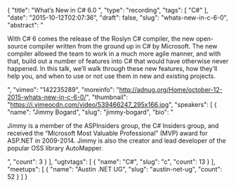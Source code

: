 {
  "title": "What’s New in C# 6.0 ",
  "type": "recording",
  "tags": [
    "C#"
  ],
  "date": "2015-10-12T02:07:36",
  "draft": false,
  "slug": "whats-new-in-c-6-0",
  "abstract": "<p>With C# 6 comes the release of the Roslyn C# compiler, the new open-source compiler written from the ground up in C# by Microsoft. The new compiler allowed the team to work in a much more agile manner, and with that, build out a number of features into C# that would have otherwise never happened. In this talk, we’ll walk through these new features, how they’ll help you, and when to use or not use them in new and existing projects.</p>",
  "vimeo": "142235289",
  "moreinfo": "http://adnug.org/Home/october-12-2015-whats-new-in-c-6-0/",
  "thumbnail": "https://i.vimeocdn.com/video/539466247_295x166.jpg",
  "speakers": [
    {
      "name": "Jimmy Bogard",
      "slug": "jimmy-bogard",
      "bio": "<p>Jimmy is a member of the ASPInsiders group, the C# Insiders group, and received the “Microsoft Most Valuable Professional” (MVP) award for ASP.NET in 2009-2014. Jimmy is also the creator and lead developer of the popular OSS library AutoMapper.</p>",
      "count": 3
    }
  ],
  "ugtvtags": [
    {
      "name": "C#",
      "slug": "c",
      "count": 13
    }
  ],
  "meetups": [
    {
      "name": "Austin .NET UG",
      "slug": "austin-net-ug",
      "count": 52
    }
  ]
}
